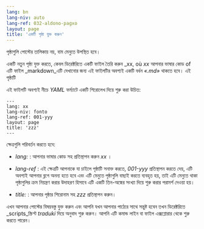 ```yaml
---
lang: bn
lang-niv: auto
lang-ref: 032-aldono-pagxo
layout: page
title: 'একটি পৃষ্ঠা যুক্ত করুন'
---
```


পৃষ্ঠাগুলি পোস্টের তালিকায় নয়, বাম মেনুতে উপস্থিত হবে।

একটি নতুন পৃষ্ঠা যুক্ত করতে, কেবল ডিরেক্টরিতে একটি ফাইল তৈরি করুন _xx, où _xx_ আপনার ভাষার কোড of এটি ফাইল _markdown_এটি দেখানোর জন্য এই ফাইলটির অবশ্যই একটি বর্ধন _«.md»_ থাকতে হবে।
এই পৃষ্ঠাটি 

এই ফাইলটি অবশ্যই নীচে _YAML_ ফর্ম্যাটে একটি শিরোলেখ দিয়ে শুরু করা উচিত:

```
---
lang: xx
lang-niv: fonto
lang-ref: 001-yyy
layout: page
title: 'zzz'
---
```

ক্ষেত্রগুলি পরিবর্তন করতে হবে:

* _lang:_ : আপনার ভাষার কোড সহ প্রতিস্থাপন করুন _xx_ ।


* _lang-ref_ : এই ক্ষেত্রটি আপনাকে যা চাইলে পৃষ্ঠাটি সনাক্ত করতে, _001-yyy_ প্রতিস্থাপন করতে দেয়, এটি অবশ্যই আপনার ব্লগে অনন্য হতে হবে এবং এটি মেনুতে পৃষ্ঠাগুলি বাছাই করতে ব্যবহৃত হয়, তাই এটি মেনুতে থাকা পৃষ্ঠাগুলির ক্রম নিয়ন্ত্রণ করার উদাহরণ হিসাবে এটি একটি তিন-অঙ্কের সংখ্যা দিয়ে শুরু করার পরামর্শ দেওয়া হয়।


* _title:_ : আপনার পৃষ্ঠার শিরোনাম সহ _zzz_ প্রতিস্থাপন করুন।



এখন আপনার পোস্টের বিষয়বস্তু যুক্ত করুন এবং আপনি যখন আপনার পাঠ্যের সাথে সন্তুষ্ট হবেন তখন ডিরেক্টরিতে _scripts_স্ক্রিপ্ট _traduki_ দিয়ে অনুবাদ শুরু করুন। আপনি এটি কমান্ড লাইন বা ফাইল এক্সপ্লোরার থেকে শুরু করতে পারেন।
